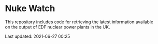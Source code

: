 # Nuke Watch

This repository includes code for retrieving the latest information available on the output of EDF nuclear power plants in the UK.

Last updated: 2021-06-27 00:25